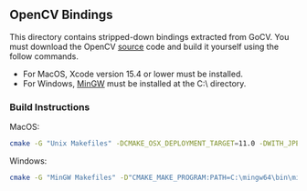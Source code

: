 ## OpenCV Bindings

This directory contains stripped-down bindings extracted from GoCV. You must download the OpenCV [source](https://opencv.org/releases/) code and build it yourself using the follow commands.

* For MacOS, Xcode version 15.4 or lower must be installed.
* For Windows, [MinGW](https://www.mingw-w64.org/downloads/) must be installed at the C:\ directory.

### Build Instructions

MacOS:

```bash
cmake -G "Unix Makefiles" -DCMAKE_OSX_DEPLOYMENT_TARGET=11.0 -DWITH_JPEG=OFF -DWITH_TIFF=OFF -DWITH_WEBP=OFF -DWITH_OPENJPEG=OFF -DWITH_JASPER=OFF -DWITH_OPENEXR=OFF -DWITH_FFMPEG=OFF -DWITH_GSTREAMER=OFF -DWITH_MSFMF=OFF -DBUILD_LIST=features2d,imgcodecs,flann -DWITH_OPENCL=OFF -DBUILD_SHARED_LIBS=OFF -DCMAKE_BUILD_TYPE=Release -DOPENCV_VS_VERSIONINFO_SKIP=1 -DCMAKE_INSTALL_PREFIX=~/go/src/github.com/nosyliam/revolution/opencv ..
```

Windows:

```bash
cmake -G "MinGW Makefiles" -D"CMAKE_MAKE_PROGRAM:PATH=C:\mingw64\bin\mingw32-make.exe" -DWITH_JPEG=OFF -DWITH_TIFF=OFF -DWITH_WEBP=OFF -DWITH_OPENJPEG=OFF -DWITH_JASPER=OFF -DWITH_OPENEXR=OFF -DWITH_FFMPEG=OFF -DWITH_GSTREAMER=OFF -DWITH_MSFMF=OFF -DBUILD_LIST="features2d,imgcodecs,flann" -DWITH_OPENCL=OFF -DBUILD_SHARED_LIBS=OFF -DCMAKE_BUILD_TYPE=Release -DOPENCV_VS_VERSIONINFO_SKIP=1 -DCMAKE_INSTALL_PREFIX="~/go/src/github.com/nosyliam/revolution/opencv" ..
```